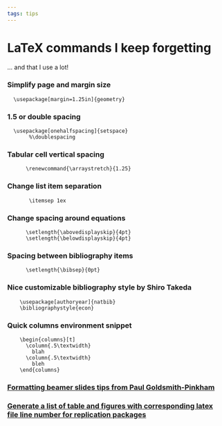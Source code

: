 ```yaml
---
tags: tips
---
```

# LaTeX commands I keep forgetting

... and that I use a lot!

### Simplify page and margin size

      \usepackage[margin=1.25in]{geometry}

### 1.5 or double spacing

      \usepackage[onehalfspacing]{setspace}
           %\doublespacing

### Tabular cell vertical spacing

          \renewcommand{\arraystretch}{1.25}

### Change list item separation

           \itemsep 1ex      

### Change spacing around equations

          \setlength{\abovedisplayskip}{4pt}
          \setlength{\belowdisplayskip}{4pt}

### Spacing between bibliography items

          \setlength{\bibsep}{0pt}  

### Nice customizable bibliography style by Shiro Takeda

        \usepackage[authoryear]{natbib}
        \bibliographystyle{econ}

### Quick columns environment snippet

        \begin{columns}[t]
          \column{.5\textwidth}
            blah
          \column{.5\textwidth}
            bleh
        \end{columns}
        

### [Formatting beamer slides tips from Paul Goldsmith-Pinkham](https://github.com/paulgp/beamer-tips)

### [Generate a list of table and figures with corresponding latex file line number for replication packages](https://twitter.com/andreamoro/status/1400892405679902724?s=20) 
